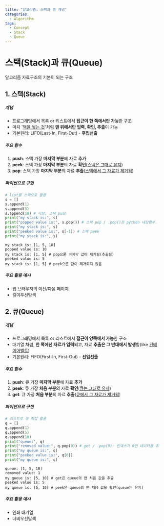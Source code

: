 ```yaml
---
title: "알고리즘: 스택과 큐 개념"
categories:	
  - Algorithm
tags:
  - Concept
  - Stack
  - Queue
---
```


# 스택(Stack)과 큐(Queue)

 알고리즘 자료구조의 기본이 되는 구조



## 1. 스택(Stack)

##### 개념

- 프로그래밍에서 목록 or 리스트에서 **접근이 한 쪽에서만 가능**한 구조
- 마치 '<u>책을 쌓는 것</u>'처럼 **맨 위에서만 입력, 확인, 추출**이 가능
- 기본원리: LIFO(Last-In, First-Out) - **후입선출**



##### 주요 함수

1. **push**: 스택 가장 **마지막 부분**에 자료 **추가**
2. **peek**: 스택 가장 **마지막 부분**의 자료 **확인**(<u>스택은 그대로 유지</u>)
3. **pop**: 스택 가장 **마지막 부분**의 자료 **추출**(<u>스택에서 그 자료가 제거됨</u>)



##### 파이썬으로 구현

```python
# list를 스택으로 활용
s = []
s.append(1)
s.append(5)
s.append(10) # 이상, 스택 push
print("my stack is:", s) 
print("popped value is:", s.pop()) # 스택 pop / .pop()은 python 내장함수.
print("my stack is:", s) 
print("peeked value is:", s[-1]) # 스택 peek
print("my stack is:", s) 
```

```
my stack is: [1, 5, 10]
popped value is: 10
my stack is: [1, 5] # pop으론 마지막 값이 제거됨(추출됨)
peeked value is: 5
my stack is: [1, 5] # peek으론 값이 제거되지 않음
```



##### 주요 활용 예시

- 웹 브라우저의 이전/다음 페이지
- 깊이우선탐색



## 2. 큐(Queue)

##### 개념

- 프로그래밍에서 목록 or 리스트에서 **접근이 양쪽에서 가능**한 구조
- 대기열 처럼, **한 쪽에선 자료가 입력**되고, 자료 **추출은 그 반대에서 발생**함(like <u>컨베이어벨트</u>)
- 기본원리: FIFO(First-In, First-Out) - **선입선출**



##### 주요 함수

1. **push**: 큐 가장 **마지막 부분**에 자료 **추가**
2. **peek**: 큐 가장 **처음 부분**의 자료 **확인**(<u>큐는 그대로 유지</u>)
3. **get**: 큐 가장 **처음 부분**의 자료 **추출**(<u>큐에서 그 자료가 제거됨</u>)



##### 파이썬으로 구현

```python
# 리스트로 큐 직접 활용
q = []
q.append(1)
q.append(5)
q.append(10)
print("queue:", q)
print("removed value:", q.pop(0)) # get / .pop(0): 인덱스가 0인 데이터를 추출
print("my queue is:", q)
print("peeked value is:", q[0])
print("my queue is:", q)
```

```
queue: [1, 5, 10]
removed value: 1
my queue is: [5, 10] # get은 queue의 맨 처음 값을 추출
peeked value is: 5
my queue is: [5, 10] # peek은 queue의 맨 처음 값을 확인(queue는 유지)
```



##### 주요 활용 예시

- 인쇄 대기열
- 너비우선탐색

